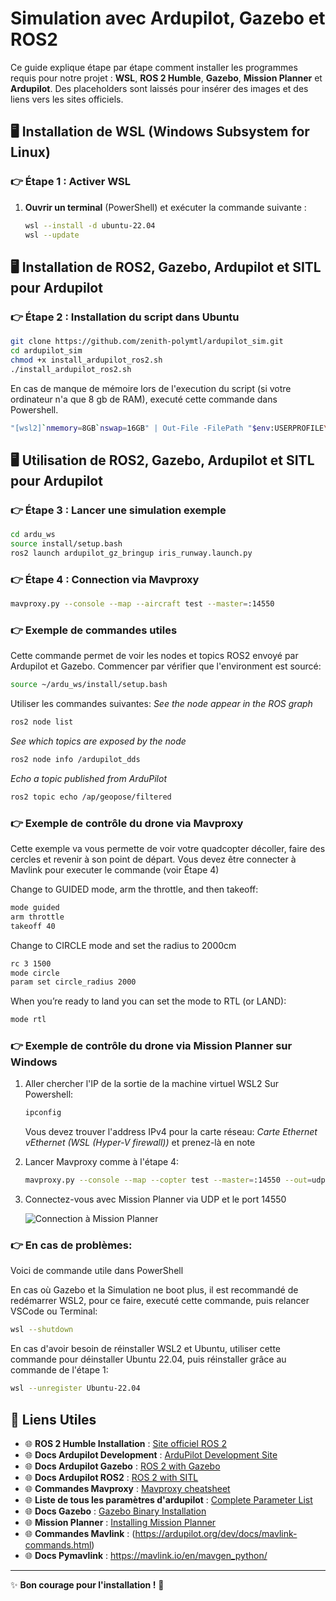 # Simulation avec Ardupilot, Gazebo et ROS2

Ce guide explique étape par étape comment installer les programmes requis pour notre projet : **WSL**, **ROS 2 Humble**, **Gazebo**, **Mission Planner** et **Ardupilot**. Des placeholders sont laissés pour insérer des images et des liens vers les sites officiels.


## 🖥️ Installation de WSL (Windows Subsystem for Linux)

### 👉 Étape 1 : Activer WSL
1. **Ouvrir un terminal** (PowerShell) et exécuter la commande suivante :
   ```bash
   wsl --install -d ubuntu-22.04
   wsl --update
   ```

## 🖥️ Installation de ROS2, Gazebo, Ardupilot et SITL pour Ardupilot 

### 👉 Étape 2 : Installation du script dans Ubuntu

   ```bash
   git clone https://github.com/zenith-polymtl/ardupilot_sim.git
   cd ardupilot_sim
   chmod +x install_ardupilot_ros2.sh
   ./install_ardupilot_ros2.sh
   ```

En cas de manque de mémoire lors de l'execution du script (si votre ordinateur n'a que 8 gb de RAM), executé cette commande dans Powershell.
   ```bash
"[wsl2]`nmemory=8GB`nswap=16GB" | Out-File -FilePath "$env:USERPROFILE\.wslconfig" -Encoding UTF8
   ```
## 🖥️ Utilisation de ROS2, Gazebo, Ardupilot et SITL pour Ardupilot 

### 👉 Étape 3 : Lancer une simulation exemple

   ```bash
   cd ardu_ws
   source install/setup.bash
   ros2 launch ardupilot_gz_bringup iris_runway.launch.py
   ```

### 👉 Étape 4 : Connection via Mavproxy

   ```bash
   mavproxy.py --console --map --aircraft test --master=:14550
   ```

### 👉 Exemple de commandes utiles

   Cette commande permet de voir les nodes et topics ROS2 envoyé par Ardupilot et Gazebo.
   Commencer par vérifier que l'environment est sourcé:
   ```bash
   source ~/ardu_ws/install/setup.bash
   ```
Utiliser les commandes suivantes:
   *See the node appear in the ROS graph*
   ```bash
   ros2 node list
   ```
   *See which topics are exposed by the node*
   ```bash
   ros2 node info /ardupilot_dds
   ```
   *Echo a topic published from ArduPilot*
   ```bash
   ros2 topic echo /ap/geopose/filtered
   ```

### 👉 Exemple de contrôle du drone via Mavproxy
Cette exemple va vous permette de voir votre quadcopter décoller, faire des cercles et revenir à son point de départ.
Vous devez être connecter à Mavlink pour executer le commande (voir Étape 4)

Change to GUIDED mode, arm the throttle, and then takeoff:

   ```bash
   mode guided
   arm throttle
   takeoff 40
   ```

Change to CIRCLE mode and set the radius to 2000cm

   ```bash
   rc 3 1500
   mode circle
   param set circle_radius 2000
   ```

When you’re ready to land you can set the mode to RTL (or LAND):

   ```bash
   mode rtl
   ```

### 👉 Exemple de contrôle du drone via Mission Planner sur Windows
1. Aller chercher l'IP de la sortie de la machine virtuel WSL2
   Sur Powershell:
   ```powershell
   ipconfig
   ```
   Vous devez trouver l'address IPv4 pour la carte réseau: *Carte Ethernet vEthernet (WSL (Hyper-V firewall))* et prenez-là en note
   
2. Lancer Mavproxy comme à l'étape 4:
   ```bash
   mavproxy.py --console --map --copter test --master=:14550 --out=udp:[ip trouvé à l'étape précédente]:14550
   ```
3. Connectez-vous avec Mission Planner via UDP et le port 14550

   ![Connection à Mission Planner](https://ardupilot.org/dev/_images/MissionPlanner_Connect_UDP.jpg)


### 👉 En cas de problèmes:

Voici de commande utile dans PowerShell

En cas où Gazebo et la Simulation ne boot plus, il est recommandé de redémarrer WSL2, pour ce faire, executé cette commande, puis relancer VSCode ou Terminal:
   ```bash
   wsl --shutdown
   ```

En cas d'avoir besoin de réinstaller WSL2 et Ubuntu, utiliser cette commande pour déinstaller Ubuntu 22.04, puis réinstaller grâce au commande de l'étape 1:

   ```bash
   wsl --unregister Ubuntu-22.04
   ```

## 🔗 Liens Utiles

- 🌐 **ROS 2 Humble Installation** : [Site officiel ROS 2](https://docs.ros.org/en/humble/Installation/Ubuntu-Install-Debs.html)
- 🌐 **Docs Ardupilot Development** : [ArduPilot Development Site](https://ardupilot.org/dev/index.html)
- 🌐 **Docs Ardupilot Gazebo** : [ROS 2 with Gazebo](https://ardupilot.org/dev/docs/ros2-gazebo.html)
- 🌐 **Docs Ardupilot ROS2** : [ROS 2 with SITL](https://ardupilot.org/plane/docs/parameters.html)
- 🌐 **Commandes Mavproxy** : [Mavproxy cheatsheet](https://ardupilot.org/mavproxy/docs/getting_started/cheatsheet.html)
- 🌐 **Liste de tous les paramètres d'ardupilot** : [Complete Parameter List](https://ardupilot.org/dev/docs/ros2-sitl.html)
- 🌐 **Docs Gazebo** : [Gazebo Binary Installation](https://gazebosim.org/docs/harmonic/install_ubuntu/)
- 🌐 **Mission Planner** : [Installing Mission Planner](https://ardupilot.org/planner/docs/mission-planner-installation.html)
- 🌐 **Commandes Mavlink** : (https://ardupilot.org/dev/docs/mavlink-commands.html)
- 🌐 **Docs Pymavlink** : https://mavlink.io/en/mavgen_python/
---

✨ **Bon courage pour l'installation !** 🚀
